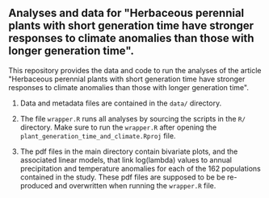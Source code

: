 ## Analyses and data for "Herbaceous perennial plants with short generation time have stronger responses to climate anomalies than those with longer generation time".

This repository provides the data and code to run the analyses of the article "Herbaceous perennial plants with short generation time have stronger responses to climate anomalies than those with longer generation time".

1. Data and metadata files are contained in the `data/` directory.

2. The file `wrapper.R` runs all analyses by sourcing the scripts in the `R/` directory. Make sure to run the `wrapper.R` after opening the `plant_generation_time_and_climate.Rproj` file.

3. The pdf files in the main directory contain bivariate plots, and the associated linear models, that link log(lambda) values to annual precipitation and temperature anomalies for each of the 162 populations contained in the study. These pdf files are supposed to be be re-produced and overwritten when running the `wrapper.R` file.


